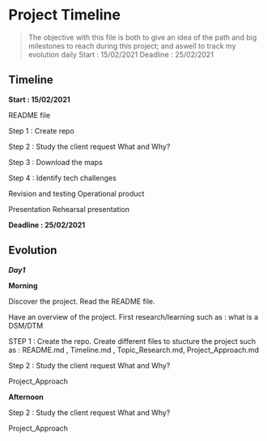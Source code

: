 # Project Timeline

> The objective with this file is both to give an idea of the path and big milestones to reach during this project; and aswell to track my evolution daily
Start : 15/02/2021
Deadline : 25/02/2021


## Timeline

**Start : 15/02/2021**

README file

Step 1 : Create repo

Step 2 : Study the client request What and Why?


Step 3 : Download the maps


Step 4 : Identify tech challenges


Revision and testing
Operational product

Presentation
Rehearsal presentation

**Deadline : 25/02/2021**



## Evolution

***Day1*** 

**Morning**

Discover the project.
Read the README file.

Have an overview of the project.
First research/learning such as : what is a DSM/DTM

STEP 1 :
Create the repo.
Create different files to stucture the project such as : README.md , Timeline.md , Topic_Research.md, Project_Approach.md


Step 2 : 
Study the client request What and Why?

Project_Approach


**Afternoon**

Step 2 : 
Study the client request What and Why?

Project_Approach
